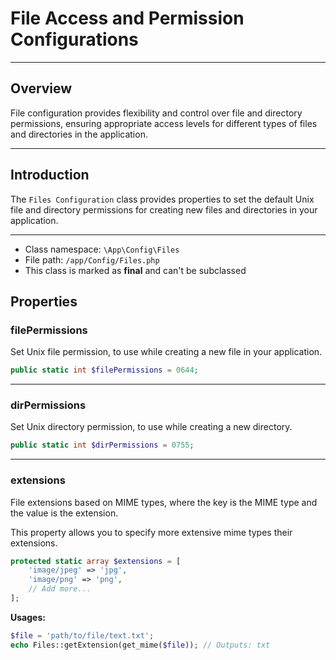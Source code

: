 # File Access and Permission Configurations

***

## Overview

File configuration provides flexibility and control over file and directory permissions, ensuring appropriate access levels for different types of files and directories in the application.

***

## Introduction

The `Files Configuration` class provides properties to set the default Unix file and directory permissions for creating new files and directories in your application.

***

* Class namespace: `\App\Config\Files`
* File path: `/app/Config/Files.php`
* This class is marked as **final** and can't be subclassed

## Properties

### filePermissions

Set Unix file permission, to use while creating a new file in your application.

```php
public static int $filePermissions = 0644;
```

***

### dirPermissions

Set Unix directory permission, to use while creating a new directory.

```php
public static int $dirPermissions = 0755;
```

***

### extensions

File extensions based on MIME types, where the key is the MIME type and the value is the extension.

This property allows you to specify more extensive mime types their extensions.

```php
protected static array $extensions = [
    'image/jpeg' => 'jpg',
    'image/png' => 'png',
	// Add more...
];
```

**Usages:**

```php
$file = 'path/to/file/text.txt';
echo Files::getExtension(get_mime($file)); // Outputs: txt
```
